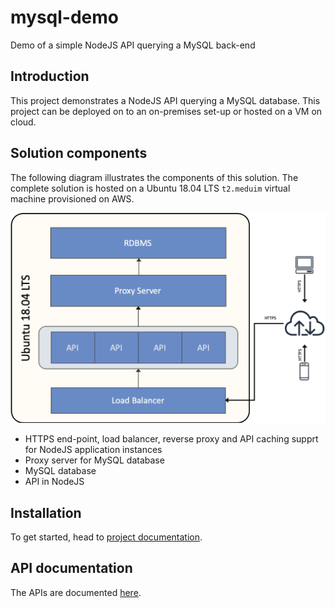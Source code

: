 # mysql-demo

Demo of a simple NodeJS API querying a MySQL back-end

## Introduction

This project demonstrates a NodeJS API querying a MySQL database. This project can be deployed on to an on-premises set-up or hosted on a VM on cloud.

## Solution components

The following diagram illustrates the components of this solution. The complete solution is hosted on a Ubuntu 18.04 LTS `t2.meduim` virtual machine provisioned on AWS.

![On-premise set-up](png/on-prem.png)

- HTTPS end-point, load balancer, reverse proxy and API caching supprt for NodeJS application instances
- Proxy server for MySQL database
- MySQL database
- API in NodeJS

## Installation

To get started, head to [project documentation](doc/README.md).

## API documentation

The APIs are documented [here](doc/api.yaml).

